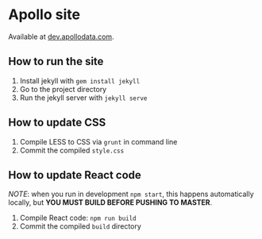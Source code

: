 # Apollo site
Available at [dev.apollodata.com](http://dev.apollodata.com).

## How to run the site
1. Install jekyll with `gem install jekyll`
2. Go to the project directory
3. Run the jekyll server with `jekyll serve`

## How to update CSS
1. Compile LESS to CSS via `grunt` in command line
2. Commit the compiled `style.css`

## How to update React code

*NOTE*: when you run in development `npm start`, this happens automatically locally, but **YOU MUST BUILD BEFORE PUSHING TO MASTER**.

1. Compile React code: `npm run build`
2. Commit the compiled `build` directory
